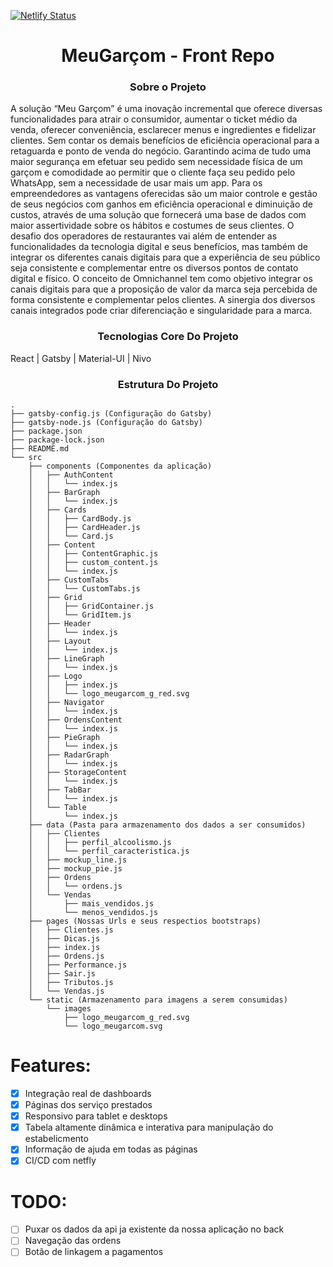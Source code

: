 [![Netlify Status](https://api.netlify.com/api/v1/badges/68ef5b57-6697-4a4e-94d3-982de6261016/deploy-status)](https://app.netlify.com/sites/confident-curie-4c38be/deploys)
<h1 align="center">
	MeuGarçom - Front Repo 
</h1>
<h3 align="center" font-style="italic">
	Sobre o Projeto
</h3>
<p>
A solução “Meu Garçom” é uma inovação incremental que oferece diversas funcionalidades para atrair o consumidor, aumentar o ticket médio da venda, oferecer conveniência, esclarecer menus e ingredientes e fidelizar clientes. Sem contar os demais benefícios de eficiência operacional para a retaguarda e ponto de venda do negócio. Garantindo acima de tudo uma maior segurança em efetuar seu pedido sem necessidade física de um garçom e comodidade ao permitir que o cliente faça seu pedido pelo WhatsApp, sem a necessidade de usar mais um app. Para os empreendedores as vantagens oferecidas são um maior controle e gestão de seus negócios com ganhos em eficiência operacional e diminuição de custos, através de uma solução que fornecerá uma base de dados com maior assertividade sobre os hábitos e costumes de seus clientes. O desafio dos operadores de restaurantes vai além de entender as funcionalidades da tecnologia digital e seus benefícios, mas também de integrar os diferentes canais digitais para que a experiência de seu público seja consistente e complementar entre os diversos pontos de contato digital e físico. O conceito de Omnichannel tem como objetivo integrar os canais digitais para que a proposição de valor da marca seja percebida de forma consistente e complementar pelos clientes. A sinergia dos diversos canais integrados pode criar diferenciação e singularidade para a marca.
</p>
<h3 align="center" font-style="italic">
	Tecnologias Core Do Projeto
</h3>
<p>
	<span> React | Gatsby | Material-UI | Nivo </span>
</p>

<h3 align="center" font-style="italic">
	Estrutura Do Projeto
</h3>

```
.
├── gatsby-config.js (Configuração do Gatsby)
├── gatsby-node.js (Configuração do Gatsby)
├── package.json
├── package-lock.json
├── README.md
└── src
    ├── components (Componentes da aplicação)
    │   ├── AuthContent
    │   │   └── index.js
    │   ├── BarGraph
    │   │   └── index.js
    │   ├── Cards
    │   │   ├── CardBody.js
    │   │   ├── CardHeader.js
    │   │   └── Card.js
    │   ├── Content
    │   │   ├── ContentGraphic.js
    │   │   ├── custom_content.js
    │   │   └── index.js
    │   ├── CustomTabs
    │   │   └── CustomTabs.js
    │   ├── Grid
    │   │   ├── GridContainer.js
    │   │   └── GridItem.js
    │   ├── Header
    │   │   └── index.js
    │   ├── Layout
    │   │   └── index.js
    │   ├── LineGraph
    │   │   └── index.js
    │   ├── Logo
    │   │   ├── index.js
    │   │   └── logo_meugarcom_g_red.svg
    │   ├── Navigator
    │   │   └── index.js
    │   ├── OrdensContent
    │   │   └── index.js
    │   ├── PieGraph
    │   │   └── index.js
    │   ├── RadarGraph
    │   │   └── index.js
    │   ├── StorageContent
    │   │   └── index.js
    │   ├── TabBar
    │   │   └── index.js
    │   └── Table
    │       └── index.js
    ├── data (Pasta para armazenamento dos dados a ser consumidos)
    │   ├── Clientes
    │   │   ├── perfil_alcoolismo.js
    │   │   └── perfil_caracteristica.js
    │   ├── mockup_line.js
    │   ├── mockup_pie.js
    │   ├── Ordens
    │   │   └── ordens.js
    │   └── Vendas
    │       ├── mais_vendidos.js
    │       └── menos_vendidos.js
    ├── pages (Nossas Urls e seus respectios bootstraps)
    │   ├── Clientes.js
    │   ├── Dicas.js
    │   ├── index.js
    │   ├── Ordens.js
    │   ├── Performance.js
    │   ├── Sair.js
    │   ├── Tributos.js
    │   └── Vendas.js
    └── static (Armazenamento para imagens a serem consumidas)
        └── images
            ├── logo_meugarcom_g_red.svg
            └── logo_meugarcom.svg

```

# Features:

- [x] Integração real de dashboards
- [x] Páginas dos serviço prestados
- [x] Responsivo para tablet e desktops
- [x] Tabela altamente dinâmica e interativa para manipulação do estabelicmento
- [x] Informação de ajuda em todas as páginas
- [x] CI/CD com netfly

# TODO:

- [ ] Puxar os dados da api ja existente da nossa aplicação no back
- [ ] Navegação das ordens
- [ ] Botão de linkagem a pagamentos
